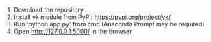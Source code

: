 1. Download the repository
2. Install vk module from PyPI: https://pypi.org/project/vk/
3. Run 'python app.py' from cmd (Anaconda Prompt may be required)
4. Open http://127.0.0.1:5000/ in the browser
